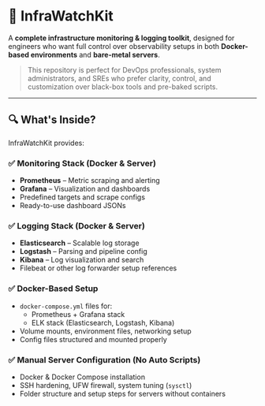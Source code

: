 # 📡 InfraWatchKit

A **complete infrastructure monitoring & logging toolkit**, designed for engineers who want full control over observability setups in both **Docker-based environments** and **bare-metal servers**.

> This repository is perfect for DevOps professionals, system administrators, and SREs who prefer clarity, control, and customization over black-box tools and pre-baked scripts.

---

## 🔍 What's Inside?

InfraWatchKit provides:

### ✅ Monitoring Stack (Docker & Server)

- **Prometheus** – Metric scraping and alerting
- **Grafana** – Visualization and dashboards
- Predefined targets and scrape configs
- Ready-to-use dashboard JSONs

### ✅ Logging Stack (Docker & Server)

- **Elasticsearch** – Scalable log storage
- **Logstash** – Parsing and pipeline config
- **Kibana** – Log visualization and search
- Filebeat or other log forwarder setup references

### ✅ Docker-Based Setup

- `docker-compose.yml` files for:
  - Prometheus + Grafana stack
  - ELK stack (Elasticsearch, Logstash, Kibana)
- Volume mounts, environment files, networking setup
- Config files structured and mounted properly

### ✅ Manual Server Configuration (No Auto Scripts)

- Docker & Docker Compose installation
- SSH hardening, UFW firewall, system tuning (`sysctl`)
- Folder structure and setup steps for servers without containers
